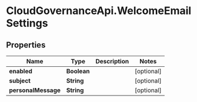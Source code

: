 # CloudGovernanceApi.WelcomeEmailSettings

## Properties

Name | Type | Description | Notes
------------ | ------------- | ------------- | -------------
**enabled** | **Boolean** |  | [optional] 
**subject** | **String** |  | [optional] 
**personalMessage** | **String** |  | [optional] 


